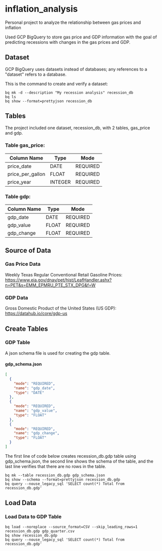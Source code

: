 # inflation_analysis
Personal project to analyze the relationship between gas prices and inflation

Used GCP BigQuery to store gas price and GDP information with the goal of predicting recessions with changes in the gas prices and GDP.

## Dataset
GCP BigQuery uses datasets instead of databases; any references to a "dataset" refers to a database.

This is the command to create and verify a dataset:

``` bigquery
bq mk -d --description "My recession analysis" recession_db
bq ls
bq show --format=prettyjson recession_db
```

## Tables
The project included one dataset, recession_db, with 2 tables, gas_price and gdp.

### Table gas_price: 
| Column Name | Type | Mode |
| ----------- | ---- | ---- |
| price_date | DATE | REQUIRED |
| price_per_gallon | FLOAT | REQUIRED |
| price_year | INTEGER | REQUIRED |

### Table gdp: 
| Column Name | Type | Mode |
| ----------- | ---- | ---- |
| gdp_date | DATE | REQUIRED |
| gdp_value | FLOAT | REQUIRED |
| gdp_change | FLOAT | REQUIRED |

## Source of Data
### Gas Price Data 
Weekly Texas Regular Conventional Retail Gasoline Prices: https://www.eia.gov/dnav/pet/hist/LeafHandler.ashx?n=PET&s=EMM_EPMRU_PTE_STX_DPG&f=W
### GDP Data
Gross Domestic Product of the United States (US GDP): 
https://datahub.io/core/gdp-us

## Create Tables
### GDP Table
A json schema file is used for creating the gdp table.

#### gdp_schema.json
``` json
[
  {
    "mode": "REQUIRED", 
    "name": "gdp_date", 
    "type": "DATE"
  }, 
  {
    "mode": "REQUIRED", 
    "name": "gdp_value", 
    "type": "FLOAT"
  }, 
  {
    "mode": "REQUIRED", 
    "name": "gdp_change", 
    "type": "FLOAT"
  }
]
```
The first line of code below creates recession_db.gdp table using gdp_schema.json, the second line shows the schema of the table, and the last line verifies that there are no rows in the table.
``` bigquery
bq mk --table recession_db.gdp gdp_schema.json
bq show --schema --format=prettyjson recession_db.gdp
bq query --nouse_legacy_sql 'SELECT count(*) Total from recession_db.gdp'
```
## Load Data
### Load Data to GDP Table
```bigquery
bq load --noreplace --source_format=CSV --skip_leading_rows=1 recession_db.gdp gdp_quarter.csv
bq show recession_db.gdp
bq query --nouse_legacy_sql 'SELECT count(*) Total from recession_db.gdp'
```
